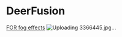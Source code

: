 # DeerFusion
[FOR fog effects](https://youtu.be/UllkvfMR96s?si=TVqBsl0_TGZuWnK) 
![Uploading 3366445.jpg…]()
